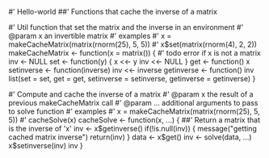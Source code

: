 #' Hello-world
##' Functions that cache the inverse of a matrix

#' Util function that set the matrix and the inverse in an environment
#' @param x an invertible matrix
#' examples
#' x = makeCacheMatrix(matrix(rnorm(25), 5, 5))
#' x$set(matrix(rnorm(4), 2, 2))
makeCacheMatrix <- function(x = matrix()) {
#' todo error if x is not a matrix
  inv <- NULL
  set <- function(y) {
  x <<- y
  inv <<- NULL
  }
  get <- function() x
  setinverse <- function(inverse) inv <<- inverse
  getinverse <- function() inv
  list(set = set, get = get,
    setinverse = setinverse,
    getinverse = getinverse)
}


#' Compute and cache the inverse of a matrix
#' @param x the result of a previous makeCacheMatrix call
#' @param ... additional arguments to pass to solve function
#' examples
#' x = makeCacheMatrix(matrix(rnorm(25), 5, 5))
#' cacheSolve(x)
cacheSolve <- function(x, ...) {
##' Return a matrix that is the inverse of 'x'
  inv <- x$getinverse()
  if(!is.null(inv)) {
  message("getting cached matrix inverse")
  return(inv)
  }
  data <- x$get()
  inv <- solve(data, ...)
  x$setinverse(inv)
  inv
}
